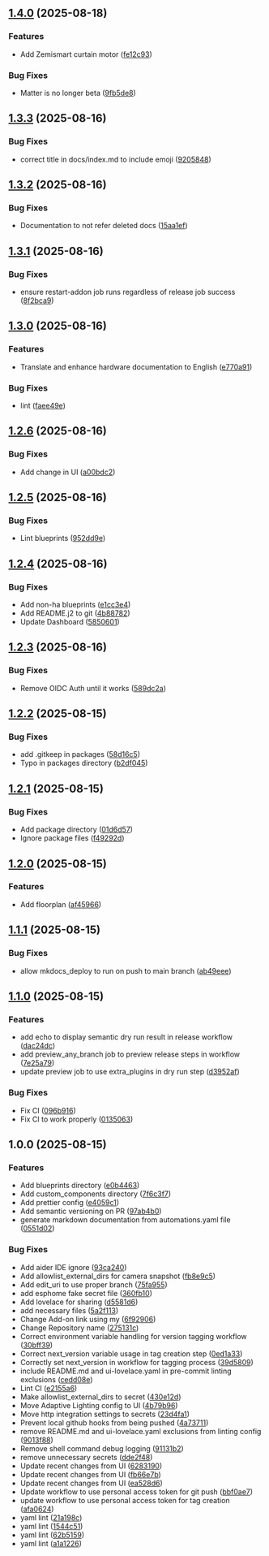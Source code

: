 ## [1.4.0](https://github.com/saya6k/home-assistant-config/compare/v1.3.3...v1.4.0) (2025-08-18)

### Features

* Add Zemismart curtain motor ([fe12c93](https://github.com/saya6k/home-assistant-config/commit/fe12c932d841972421bfc8cfabd39706fffd954e))

### Bug Fixes

* Matter is no longer beta ([9fb5de8](https://github.com/saya6k/home-assistant-config/commit/9fb5de8b67469fe50bfc3c281825c8ce0be966c5))

## [1.3.3](https://github.com/saya6k/home-assistant-config/compare/v1.3.2...v1.3.3) (2025-08-16)

### Bug Fixes

* correct title in docs/index.md to include emoji ([9205848](https://github.com/saya6k/home-assistant-config/commit/920584845c70224135cdb4c9cb1545fb7d16ae1a))

## [1.3.2](https://github.com/saya6k/home-assistant-config/compare/v1.3.1...v1.3.2) (2025-08-16)

### Bug Fixes

* Documentation to not refer deleted docs ([15aa1ef](https://github.com/saya6k/home-assistant-config/commit/15aa1ef26ed20abe1c1c15c185d479eb5679e431))

## [1.3.1](https://github.com/saya6k/home-assistant-config/compare/v1.3.0...v1.3.1) (2025-08-16)

### Bug Fixes

* ensure restart-addon job runs regardless of release job success ([8f2bca9](https://github.com/saya6k/home-assistant-config/commit/8f2bca92e2b5cf9e5fa9e0fbff14cad6052faf4c))

## [1.3.0](https://github.com/saya6k/home-assistant-config/compare/v1.2.6...v1.3.0) (2025-08-16)

### Features

* Translate and enhance hardware documentation to English ([e770a91](https://github.com/saya6k/home-assistant-config/commit/e770a915c4d456646549cb6945d6b0f6de164214))

### Bug Fixes

* lint ([faee49e](https://github.com/saya6k/home-assistant-config/commit/faee49e848b29cec89941efbd24616bd13362623))

## [1.2.6](https://github.com/saya6k/home-assistant-config/compare/v1.2.5...v1.2.6) (2025-08-16)

### Bug Fixes

* Add change in UI ([a00bdc2](https://github.com/saya6k/home-assistant-config/commit/a00bdc2c301cb5bbca7aa222f7ed8d3fd2e46089))

## [1.2.5](https://github.com/saya6k/home-assistant-config/compare/v1.2.4...v1.2.5) (2025-08-16)

### Bug Fixes

* Lint blueprints ([952dd9e](https://github.com/saya6k/home-assistant-config/commit/952dd9ec8aa33c204519b8e79df86d62097d37fe))

## [1.2.4](https://github.com/saya6k/home-assistant-config/compare/v1.2.3...v1.2.4) (2025-08-16)

### Bug Fixes

* Add non-ha blueprints ([e1cc3e4](https://github.com/saya6k/home-assistant-config/commit/e1cc3e498e4fb5fad5c997de12e2cc3fb3b14d12))
* Add README.j2 to git ([4b88782](https://github.com/saya6k/home-assistant-config/commit/4b887822708d2772bc6d21a800f22911b79372e2))
* Update Dashboard ([5850601](https://github.com/saya6k/home-assistant-config/commit/5850601e4f5444e4d1c964b72336c510d361faa8))

## [1.2.3](https://github.com/saya6k/home-assistant-config/compare/v1.2.2...v1.2.3) (2025-08-16)

### Bug Fixes

* Remove OIDC Auth until it works ([589dc2a](https://github.com/saya6k/home-assistant-config/commit/589dc2aa81be1d45ff78b8d4376616fc49602bc8))

## [1.2.2](https://github.com/saya6k/home-assistant-config/compare/v1.2.1...v1.2.2) (2025-08-15)

### Bug Fixes

* add .gitkeep in packages ([58d16c5](https://github.com/saya6k/home-assistant-config/commit/58d16c54edb10b9a52c2936d6134cf9a894d39e6))
* Typo in packages directory ([b2df045](https://github.com/saya6k/home-assistant-config/commit/b2df04597abca601a887322ae5ef2ed898b56453))

## [1.2.1](https://github.com/saya6k/home-assistant-config/compare/v1.2.0...v1.2.1) (2025-08-15)

### Bug Fixes

* Add package directory ([01d6d57](https://github.com/saya6k/home-assistant-config/commit/01d6d572cbc9314c040f7b78ecac461ca00a3e5c))
* Ignore package files ([f49292d](https://github.com/saya6k/home-assistant-config/commit/f49292da922b943becd6bc325b81370a3f42d8fa))

## [1.2.0](https://github.com/saya6k/home-assistant-config/compare/v1.1.1...v1.2.0) (2025-08-15)

### Features

* Add floorplan ([af45966](https://github.com/saya6k/home-assistant-config/commit/af45966a3dc4b54f67586461018bd563a6f04699))

## [1.1.1](https://github.com/saya6k/home-assistant-config/compare/v1.1.0...v1.1.1) (2025-08-15)

### Bug Fixes

* allow mkdocs_deploy to run on push to main branch ([ab49eee](https://github.com/saya6k/home-assistant-config/commit/ab49eee52b70c5d05b57ea2828529235b6142d3c))

## [1.1.0](https://github.com/saya6k/home-assistant-config/compare/v1.0.0...v1.1.0) (2025-08-15)

### Features

* add echo to display semantic dry run result in release workflow ([dac24dc](https://github.com/saya6k/home-assistant-config/commit/dac24dcb2408a3204544e75031bf6db1663bc98a))
* add preview_any_branch job to preview release steps in workflow ([7e25a79](https://github.com/saya6k/home-assistant-config/commit/7e25a791e5acd5dc02031ae6bdf1f902c10a98b5))
* update preview job to use extra_plugins in dry run step ([d3952af](https://github.com/saya6k/home-assistant-config/commit/d3952af75bcfce4251bb41d6c3f8f4db002e63f2))

### Bug Fixes

* Fix CI ([096b916](https://github.com/saya6k/home-assistant-config/commit/096b916ad6e2063c01661771a30304e4c9d43118))
* Fix CI to work properly ([0135063](https://github.com/saya6k/home-assistant-config/commit/01350635330c972dfa6daa722512efeda7fd8ca5))

## 1.0.0 (2025-08-15)

### Features

* Add blueprints directory ([e0b4463](https://github.com/saya6k/home-assistant-config/commit/e0b4463d9d72407253dab4aa407609a741b9bd11))
* Add custom_components directory ([7f6c3f7](https://github.com/saya6k/home-assistant-config/commit/7f6c3f7bc17614344b9d3629d8696f7cd7011106))
* Add prettier config ([e4059c1](https://github.com/saya6k/home-assistant-config/commit/e4059c1cd42f092b2bfa66e48710879f81e4f254))
* Add semantic versioning on PR ([97ab4b0](https://github.com/saya6k/home-assistant-config/commit/97ab4b08ae6ebe546bfe95b58fec4d48b0759b92))
* generate markdown documentation from automations.yaml file ([0551d02](https://github.com/saya6k/home-assistant-config/commit/0551d021e1c4e4d98270e1e053725f0b94348c1d))

### Bug Fixes

* Add aider IDE ignore ([93ca240](https://github.com/saya6k/home-assistant-config/commit/93ca2403d6dffb44f54b46b9eb20b7c64f6f8238))
* Add allowlist_external_dirs for camera snapshot ([fb8e9c5](https://github.com/saya6k/home-assistant-config/commit/fb8e9c5ef44a68e9996f8d4e3e96192dfe99f4ca))
* Add edit_uri to use proper branch ([75fa955](https://github.com/saya6k/home-assistant-config/commit/75fa95596fd07edf0dcb1dd9cc85a9588117ea4c))
* add esphome fake secret file ([360fb10](https://github.com/saya6k/home-assistant-config/commit/360fb106856b7c6c850b589a50a57d69ce65cb35))
* Add lovelace for sharing ([d5581d6](https://github.com/saya6k/home-assistant-config/commit/d5581d66b2fcafc7a38c6b80742af3c941db7b08))
* add necessary files ([5a2f113](https://github.com/saya6k/home-assistant-config/commit/5a2f113ed641d1b33321b834d2bf5bce9058df33))
* Change Add-on link using my ([6f92906](https://github.com/saya6k/home-assistant-config/commit/6f92906ad80afc37740dcbf4f01f5c1818d47e4e))
* Change Repository name ([275131c](https://github.com/saya6k/home-assistant-config/commit/275131c4d49e63fcb8947e49d2f78ac04c217861))
* Correct environment variable handling for version tagging workflow ([30bff39](https://github.com/saya6k/home-assistant-config/commit/30bff39fc44867d3d54c8facb5890c2028dd5a11))
* Correct next_version variable usage in tag creation step ([0ed1a33](https://github.com/saya6k/home-assistant-config/commit/0ed1a3305d029a0fd9037090a8aedadcc0033c94))
* Correctly set next_version in workflow for tagging process ([39d5809](https://github.com/saya6k/home-assistant-config/commit/39d5809e19452700e7fe2ea58eab198344f9de07))
* include README.md and ui-lovelace.yaml in pre-commit linting exclusions ([cedd08e](https://github.com/saya6k/home-assistant-config/commit/cedd08eaf758ba6a0bb772bcc089a0b22dd91564))
* Lint CI ([e2155a6](https://github.com/saya6k/home-assistant-config/commit/e2155a63135fba770533c755e3d0a067dca0b90e))
* Make allowlist_external_dirs to secret ([430e12d](https://github.com/saya6k/home-assistant-config/commit/430e12de920b2bf8da670afa2c06341764d26b6b))
* Move Adaptive Lighting config to UI ([4b79b96](https://github.com/saya6k/home-assistant-config/commit/4b79b9683418cb9741acb103984844a1724ed731))
* Move http integration settings to secrets ([23d4fa1](https://github.com/saya6k/home-assistant-config/commit/23d4fa13cecf6d5c734bed1455e89422229f0ca7))
* Prevent local github hooks from being pushed ([4a73711](https://github.com/saya6k/home-assistant-config/commit/4a73711265725a1361bea80c6a0c35824c12f761))
* remove README.md and ui-lovelace.yaml exclusions from linting config ([9013f88](https://github.com/saya6k/home-assistant-config/commit/9013f886c7c5271ab82f8e3b368f91a7b01c035f))
* Remove shell command debug logging ([91131b2](https://github.com/saya6k/home-assistant-config/commit/91131b2beccda72895e026401e58e07cf396cad8))
* remove unnecessary secrets ([dde2f48](https://github.com/saya6k/home-assistant-config/commit/dde2f482e9d46bc6e5de70ab0e8ad4191bc8d59b))
* Update recent changes from UI ([6283190](https://github.com/saya6k/home-assistant-config/commit/6283190ead87b0090d3a342d867a5778ad7075ff))
* Update recent changes from UI ([fb66e7b](https://github.com/saya6k/home-assistant-config/commit/fb66e7b759746d76d7d306f76cd43cdce7eccecd))
* Update recent changes from UI ([ea528d6](https://github.com/saya6k/home-assistant-config/commit/ea528d63ec01624ff471745a81afa5df6086d80f))
* Update workflow to use personal access token for git push ([bbf0ae7](https://github.com/saya6k/home-assistant-config/commit/bbf0ae7417f87f56ffc41b30c17c6fb072c1da04))
* update workflow to use personal access token for tag creation ([afa0624](https://github.com/saya6k/home-assistant-config/commit/afa0624370b137c93e261296eb97e1d6950e4528))
* yaml lint ([21a198c](https://github.com/saya6k/home-assistant-config/commit/21a198ccb9d4703ee26c325fdf43a97ddcdcbce7))
* yaml lint ([1544c51](https://github.com/saya6k/home-assistant-config/commit/1544c51524ed862a15bb660fe9f42d188a908871))
* yaml lint ([62b5159](https://github.com/saya6k/home-assistant-config/commit/62b5159f129de9e40b8d205f1fe8eaec33955f09))
* yaml lint ([a1a1226](https://github.com/saya6k/home-assistant-config/commit/a1a122637758dcfa4dc15434a59a984e58fdad08))
